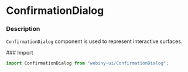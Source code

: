 # ConfirmationDialog

### Description
`ConfirmationDialog` component is used to represent interactive surfaces.

### Import
```js
import ConfirmationDialog from "webiny-ui/ConfirmationDialog";
```
